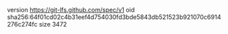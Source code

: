 version https://git-lfs.github.com/spec/v1
oid sha256:64f01cd02c4b31eef4d754030fd3bde5843db521523b921070c6914276c274fc
size 3472
